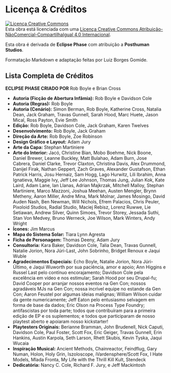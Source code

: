 # Licença & Créditos

<a rel="license" href="https://creativecommons.org/licenses/by-nc-sa/4.0/deed.pt_BR"><img alt="Licença Creative Commons" style="border-width:0" src="https://i.creativecommons.org/l/by-nc-sa/4.0/88x31.png" /></a><br /> Esta obra está licenciada com uma <a rel="license" href="http://creativecommons.org/licenses/by-nc-sa/4.0/">Licença Creative Commons Atribuição-NãoComercial-CompartilhaIgual 4.0 Internacional</a>.

Esta obra é derivada de **Eclipse Phase** com atribuição a **Posthuman Studios**.

Formatação Markdown e adaptação feitas por Luiz Borges Gomide.

## Lista Completa de Créditos

**ECLIPSE PHASE CRIADO POR** Rob Boyle e Brian Cross

<div class="stat-list">

- **Autoria (Ficção de Abertura Infâmia):** Rob Boyle e Davidson Cole
- **Autoria (Regras):** Rob Boyle
- **Autoria (Cenário):** Simon Berman, Rob Boyle, Katherine Cross, Natalia Dean, Jack Graham, Travas Gunnell, Sarah Hood, Marc Huete, Jason Mical, Ross Payton, Evie Smith
- **Edição:** Rob Boyle, Davidson Cole, Jack Graham, Karen Twelves
- **Desenvolvimento:** Rob Boyle, Jack Graham
- **Direção da Arte:** Rob Boyle, Zoe Robinson
- **Design Gráfico e Layout:** Adam Jury
- **Arte da Capa:** Stephan Martiniere
- **Arte do Interior:** Jacó, Christine Bian, Mobo Boehme, Nick Boone, Daniel Brewer, Leanne Buckley, Matt Bulahao, Adam Burn, Jose Cabrera, Daniel Clarke, Trevor Claxton, Christina Davis, Alex Drummond, Danijel Firak, Nathan Geppert, Zach Graves, Alexander Gustafson, Ethan Patrick Harris, Josu Hernaiz, Sam Hogg, Lago Hurwitz, Lili Ibrahim, Anna Ignatieva, Maggie Ivy, Jeff Lee Johnson, Thomas Jung, Julian Kok, Kate Laird, Adam Lane, Ian Llanas, Adrian Majkrzak, Mitchell Malloy, Stephan Martiniere, Marco Mazzoni, Joshua Meehan, Austen Mengler, Brynn Metheny, Aaron Miller, Andre Mina, Mark Molnar, James Mosingo, David Auden Nash, Ben Newman, Will Nichols, Efrem Palacios, Chris Peuler, Pixoloid Studios, Radial Studio, Maciej Rebisz, Lorenz Ruwwe, Lie Setiawan, Andrew Silver, Quinn Simoes, Trevor Storey, Jessada Suthi, Stan Von Medvey, Bruno Werneck, Joe Wilson, Mark Winters, Andy Wright
- **Ícones:** Jim Marcus
- **Mapa do Sistema Solar:** Tiara Lynn Agresta
- **Ficha de Personagem:** Thomas Deeny, Adam Jury
- **Consultoria:** Kara Baker, Davidson Cole, Talia Dean, Travas Gunnell, Natalie Jorion, Nora Júri-Last, John Sobrinho, Bridget Renoux e Jaqui Wuble
- **Agradecimentos Especiais:** Echo Boyle, Natalie Jorion, Nora Júri-Último, e Jaqui Wuworth por sua paciência, amor e apoio; Ann Higgins e Russel Last pelo contínuo encorajamento; Davidson Cole pela excelência em vídeo e nos estimular; Sarah Hood por seu Drupal-fu; David Cooper por arranjar nossos eventos na Gen Con; nossos agradáveis MJs na Gen Con; nossa incrível equipe no estande da Gen Con; Aaron Feustel por algumas ideias malignas; William Wilson cuidar da gente numericamente; Jeff Eaton pelo entusiasmo selvagem em forma de base da dados; Eric Olson na Process Type Foundry; antifascistas por toda parte; todos que contribuíram para a primeira edição de EP e os suplementos; e todos que participaram de nosso playtest aberto e apoiaram nosso kickstarter!
- **Playtesters Originais:** Berianne Bramman, John Brudenell, Nick Caputi, Davidson Cole, Paul Foster, Scott Fox, Eric Geiger, Travas Gunnell, Erin Hankins, Austin Karpola, Seth Larson, Rhett Skubis, Kevin Tyska, Jaqui Wucaia
- **Inspiração Musical:** Ancient Methods, Chainreactor, Feindflug, Gary Numan, Holon, Holy Grin, Iszoloscope, iVardensphere/Scott Fox, I Hate Models, Mlada Fronta, My Life with the Thrill Kill Kult, Stendeck
- **Dedicatória:** Nancy C. Cole, Richard F. Jury, e Jeff Mackintosh

</div>
